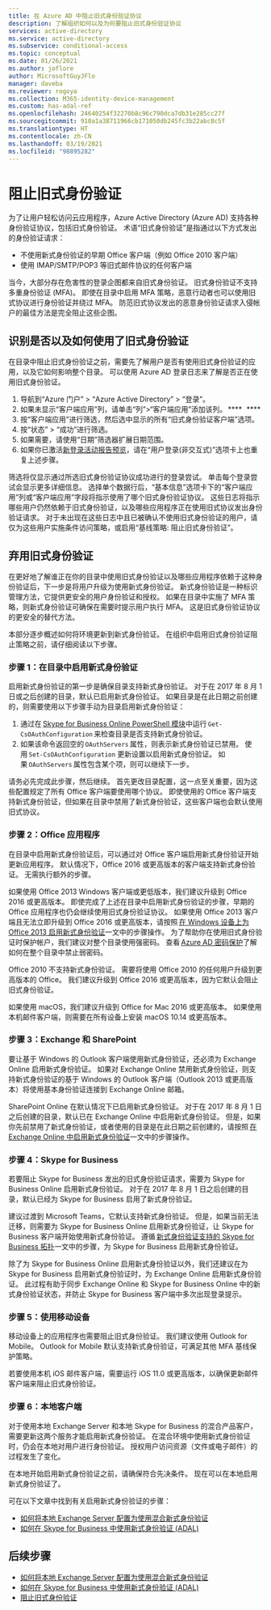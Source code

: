 ```yaml
---
title: 在 Azure AD 中阻止旧式身份验证协议
description: 了解组织如何以及为何要阻止旧式身份验证协议
services: active-directory
ms.service: active-directory
ms.subservice: conditional-access
ms.topic: conceptual
ms.date: 01/26/2021
ms.author: joflore
author: MicrosoftGuyJFlo
manager: daveba
ms.reviewer: rogoya
ms.collection: M365-identity-device-management
ms.custom: has-adal-ref
ms.openlocfilehash: 24640254f32270b8c96c790dca7db31e285cc27f
ms.sourcegitcommit: 910a1a38711966cb171050db245fc3b22abc8c5f
ms.translationtype: HT
ms.contentlocale: zh-CN
ms.lasthandoff: 03/19/2021
ms.locfileid: "98895282"
---
```

# <a name="blocking-legacy-authentication"></a>阻止旧式身份验证
 
为了让用户轻松访问云应用程序，Azure Active Directory (Azure AD) 支持各种身份验证协议，包括旧式身份验证。 术语“旧式身份验证”是指通过以下方式发出的身份验证请求：

- 不使用新式身份验证的早期 Office 客户端（例如 Office 2010 客户端）
- 使用 IMAP/SMTP/POP3 等旧式邮件协议的任何客户端

当今，大部分存在危害性的登录企图都来自旧式身份验证。 旧式身份验证不支持多重身份验证 (MFA)。 即使在目录中启用 MFA 策略，恶意行动者也可以使用旧式协议进行身份验证并绕过 MFA。 防范旧式协议发出的恶意身份验证请求入侵帐户的最佳方法是完全阻止这些企图。

## <a name="identify-legacy-authentication-use"></a>识别是否以及如何使用了旧式身份验证

在目录中阻止旧式身份验证之前，需要先了解用户是否有使用旧式身份验证的应用，以及它如何影响整个目录。 可以使用 Azure AD 登录日志来了解是否正在使用旧式身份验证。

1. 导航到“Azure 门户” > “Azure Active Directory” > “登录”。  
1. 如果未显示“客户端应用”列，请单击“列”>“客户端应用”添加该列。 ****   ****
1. 按“客户端应用”进行筛选，然后选中显示的所有“旧式身份验证客户端”选项。 
1. 按“状态” > “成功”进行筛选。  
1. 如果需要，请使用“日期”筛选器扩展日期范围。
1. 如果你已激活[新登录活动报告预览](../reports-monitoring/concept-all-sign-ins.md)，请在“用户登录(非交互式)”选项卡上也重复上述步骤。

筛选将仅显示通过所选旧式身份验证协议成功进行的登录尝试。 单击每个登录尝试会显示更多详细信息。 选择单个数据行后，“基本信息”选项卡下的“客户端应用”列或“客户端应用”字段将指示使用了哪个旧式身份验证协议。 这些日志将指示哪些用户仍然依赖于旧式身份验证，以及哪些应用程序正在使用旧式协议发出身份验证请求。 对于未出现在这些日志中且已被确认不使用旧式身份验证的用户，请仅为这些用户实施条件访问策略，或启用“基线策略: 阻止旧式身份验证”。

## <a name="moving-away-from-legacy-authentication"></a>弃用旧式身份验证 

在更好地了解谁正在你的目录中使用旧式身份验证以及哪些应用程序依赖于这种身份验证后，下一步是将用户升级为使用新式身份验证。 新式身份验证是一种标识管理方法，它提供更安全的用户身份验证和授权。 如果在目录中实施了 MFA 策略，则新式身份验证可确保在需要时提示用户执行 MFA。 这是旧式身份验证协议的更安全的替代方法。

本部分逐步概述如何将环境更新到新式身份验证。 在组织中启用旧式身份验证阻止策略之前，请仔细阅读以下步骤。

### <a name="step-1-enable-modern-authentication-in-your-directory"></a>步骤 1：在目录中启用新式身份验证

启用新式身份验证的第一步是确保目录支持新式身份验证。 对于在 2017 年 8 月 1 日或之后创建的目录，默认已启用新式身份验证。 如果目录是在此日期之前创建的，则需要使用以下步骤手动为目录启用新式身份验证：

1. 通过在 [Skype for Business Online PowerShell 模块](/office365/enterprise/powershell/manage-skype-for-business-online-with-office-365-powershell)中运行 `Get-CsOAuthConfiguration` 来检查目录是否支持新式身份验证。
1. 如果该命令返回空的 `OAuthServers` 属性，则表示新式身份验证已禁用。 使用 `Set-CsOAuthConfiguration` 更新设置以启用新式身份验证。 如果 `OAuthServers` 属性包含某个项，则可以继续下一步。

请务必先完成此步骤，然后继续。 首先更改目录配置，这一点至关重要，因为这些配置规定了所有 Office 客户端要使用哪个协议。 即使使用的 Office 客户端支持新式身份验证，但如果在目录中禁用了新式身份验证，这些客户端也会默认使用旧式协议。

### <a name="step-2-office-applications"></a>步骤 2：Office 应用程序

在目录中启用新式身份验证后，可以通过对 Office 客户端启用新式身份验证开始更新应用程序。 默认情况下，Office 2016 或更高版本的客户端支持新式身份验证。 无需执行额外的步骤。

如果使用 Office 2013 Windows 客户端或更低版本，我们建议升级到 Office 2016 或更高版本。 即使完成了上述在目录中启用新式身份验证的步骤，早期的 Office 应用程序也仍会继续使用旧式身份验证协议。 如果使用 Office 2013 客户端且无法立即升级到 Office 2016 或更高版本，请按照 [在 Windows 设备上为 Office 2013 启用新式身份验证](/office365/admin/security-and-compliance/enable-modern-authentication)一文中的步骤操作。 为了帮助你在使用旧式身份验证时保护帐户，我们建议对整个目录使用强密码。 查看 [Azure AD 密码保护](../authentication/concept-password-ban-bad.md)了解如何在整个目录中禁止弱密码。

Office 2010 不支持新式身份验证。 需要将使用 Office 2010 的任何用户升级到更高版本的 Office。 我们建议升级到 Office 2016 或更高版本，因为它默认会阻止旧式身份验证。

如果使用 macOS，我们建议升级到 Office for Mac 2016 或更高版本。 如果使用本机邮件客户端，则需要在所有设备上安装 macOS 10.14 或更高版本。

### <a name="step-3-exchange-and-sharepoint"></a>步骤 3：Exchange 和 SharePoint

要让基于 Windows 的 Outlook 客户端使用新式身份验证，还必须为 Exchange Online 启用新式身份验证。 如果对 Exchange Online 禁用新式身份验证，则支持新式身份验证的基于 Windows 的 Outlook 客户端（Outlook 2013 或更高版本）将使用基本身份验证连接到 Exchange Online 邮箱。

SharePoint Online 在默认情况下已启用新式身份验证。 对于在 2017 年 8 月 1 日之后创建的目录，默认已在 Exchange Online 中启用新式身份验证。 但是，如果你先前禁用了新式身份验证，或者使用的目录是在此日期之前创建的，请按照 [在 Exchange Online 中启用新式身份验证](/exchange/clients-and-mobile-in-exchange-online/enable-or-disable-modern-authentication-in-exchange-online)一文中的步骤操作。

### <a name="step-4-skype-for-business"></a>步骤 4：Skype for Business

若要阻止 Skype for Business 发出的旧式身份验证请求，需要为 Skype for Business Online 启用新式身份验证。 对于在 2017 年 8 月 1 日之后创建的目录，默认已经为 Skype for Business 启用了新式身份验证。

建议过渡到 Microsoft Teams，它默认支持新式身份验证。 但是，如果当前无法迁移，则需要为 Skype for Business Online 启用新式身份验证，让 Skype for Business 客户端开始使用新式身份验证。 遵循 [新式身份验证支持的 Skype for Business 拓扑](/skypeforbusiness/plan-your-deployment/modern-authentication/topologies-supported)一文中的步骤，为 Skype for Business 启用新式身份验证。

除了为 Skype for Business Online 启用新式身份验证以外，我们还建议在为 Skype for Business 启用新式身份验证时，为 Exchange Online 启用新式身份验证。 此过程有助于同步 Exchange Online 和 Skype for Business Online 中的新式身份验证状态，并防止 Skype for Business 客户端中多次出现登录提示。

### <a name="step-5-using-mobile-devices"></a>步骤 5：使用移动设备

移动设备上的应用程序也需要阻止旧式身份验证。 我们建议使用 Outlook for Mobile。 Outlook for Mobile 默认支持新式身份验证，可满足其他 MFA 基线保护策略。

若要使用本机 iOS 邮件客户端，需要运行 iOS 11.0 或更高版本，以确保更新邮件客户端来阻止旧式身份验证。

### <a name="step-6-on-premises-clients"></a>步骤 6：本地客户端

对于使用本地 Exchange Server 和本地 Skype for Business 的混合产品客户，需要更新这两个服务才能启用新式身份验证。 在混合环境中使用新式身份验证时，仍会在本地对用户进行身份验证。 授权用户访问资源（文件或电子邮件）的过程发生了变化。

在本地开始启用新式身份验证之前，请确保符合先决条件。 现在可以在本地启用新式身份验证了。

可在以下文章中找到有关启用新式身份验证的步骤：

* [如何将本地 Exchange Server 配置为使用混合新式身份验证](/office365/enterprise/configure-exchange-server-for-hybrid-modern-authentication)
* [如何在 Skype for Business 中使用新式身份验证 (ADAL)](/skypeforbusiness/manage/authentication/use-adal)

## <a name="next-steps"></a>后续步骤

- [如何将本地 Exchange Server 配置为使用混合新式身份验证](/office365/enterprise/configure-exchange-server-for-hybrid-modern-authentication)
- [如何在 Skype for Business 中使用新式身份验证 (ADAL)](/skypeforbusiness/manage/authentication/use-adal)
- [阻止旧式身份验证](../conditional-access/block-legacy-authentication.md)